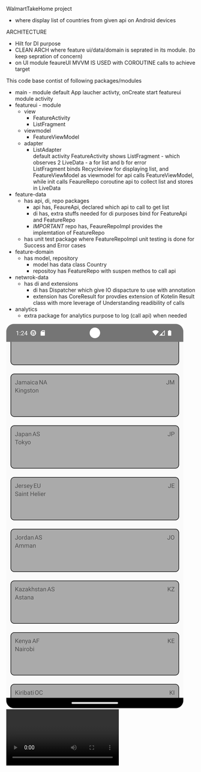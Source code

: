 WalmartTakeHome project
- where display list of countries from given api on Android devices

ARCHITECTURE

  - Hilt for DI purpose
  - CLEAN ARCH  where feature ui/data/domain is seprated in its module. (to keep sepration of concern)
  - on UI module feaureUI MVVM IS USED with COROUTINE calls to achieve target

This code base contist of following packages/modules

- main - module
  default App laucher activty, onCreate start featureui module activity
- featureui - module
  - view
    - FeatureActivity
    - ListFragment
  - viewmodel
    - FeatureViewModel
  - adapter
    - ListAdapter       
  default activity FeatureActivity shows ListFragment - which observes 2 LiveData - a for list and b for error  
  ListFragment binds Recycleview for displaying list, and FeatureViewModel as viewmodel for api calls
  FeatureViewModel, while init calls FeaureRepo coroutine api to collect list and stores in LiveData
- feature-data
  - has api, di, repo packages
    - api has, FeaureApi, declared which api to call to get list
    - di has, extra stuffs needed for di purposes bind for FeatureApi and FeatureRepo
    - *IMPORTANT* repo has, FeaureRepoImpl provides the implemtation of FeatureRepo
  - has unit test package where FeatureRepoImpl unit testing is done for Success and Error cases 
- feature-domain
  - has model, repository
    - model has data class Country
    - repositoy has FeatureRepo with suspen methos to call api
- netwrok-data
  - has di and extensions
    - di has Dispatcher which give IO dispacture to use with annotation
    - extension has CoreResult for provdies extension of Kotelin Result class with more leverage of Understanding readibility of calls
- analytics
  - extra package for analytics purpose to log (call api) when needed

![alt text](https://github.com/bhaumikpan/walmarttakehome/blob/master/app_screenshot)
![alt text](https://github.com/bhaumikpan/walmarttakehome/blob/master/Screen_recording_20240831_132957.webm)
 
